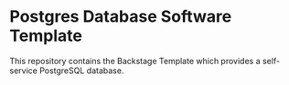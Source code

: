 # Postgres Database Software Template

This repository contains the Backstage Template which provides a self-service PostgreSQL database.